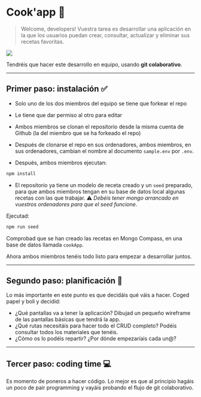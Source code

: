 # Cook'app 🍱

> Welcome, developers! Vuestra tarea es desarrollar una aplicación en la que los usuarios puedan crear, consultar, actualizar y eliminar sus recetas favoritas. 

![](https://food.unl.edu/newsletters/images/mise-en-plase.jpg)

Tendréis que hacer este desarrollo en equipo, usando **git colaborativo**.

---

## Primer paso: instalación ✅

- Solo uno de los dos miembros del equipo se tiene que forkear el repo
- Le tiene que dar permiso al otro para editar 
- Ambos miembros se clonan el repositorio desde la misma cuenta de Github (la del miembro que se ha forkeado el repo)
- Después de clonarse el repo en sus ordenadores, ambos miembros, en sus ordenadores, cambian el nombre al documento `sample.env` por `.env`.

- Después, ambos miembros ejecutan:

```bash
npm install
```

- El repositorio ya tiene un modelo de receta creado y un `seed` preparado, para que ambos miembros tengan en su base de datos local algunas recetas con las que trabajar. ⚠️ _Debéis tener mongo arrancado en vuestros ordenadores para que el seed funcione_.

Ejecutad:

```bash
npm run seed
```

Comprobad que se han creado las recetas en Mongo Compass, en una base de datos llamada `cookApp`.

Ahora ambos miembros tenéis todo listo para empezar a desarrollar juntos. 

---

## Segundo paso: planificación 📝

Lo más importante en este punto es que decidáis qué váis a hacer. Coged papel y boli y decidid:

- ¿Qué pantallas va a tener la aplicación? Dibujad un pequeño wireframe de las pantallas básicas que tendrá la app.
- ¿Qué rutas necesitáis para hacer todo el CRUD completo? Podéis consultar todos los materiales que tenéis.
- ¿Cómo os lo podéis repartir? ¿Por dónde empezaríais cada un@?

---

## Tercer paso: coding time 💻

Es momento de poneros a hacer código. Lo mejor es que al principio hagáis un poco de pair programming y vayáis probando el flujo de git colaborativo. 




